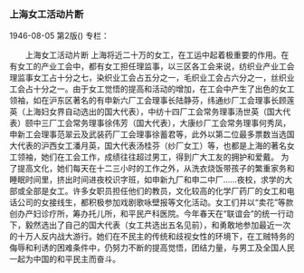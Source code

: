 ### 上海女工活动片断

1946-08-05
第2版()
专栏：

　　上海女工活动片断
    上海将近二十万的女工，在工运中起着极重要的作用。在有女工的产业工会中，都有女工担任理监事，以三区各工会来说，纺织业产业工会理监事女工占十分之七，染织业工会占五分之一，毛织业工会占六分之一，丝织业工会占十分之一。由于女工觉悟的提高和活动的增加，在工会中产生了出色的女工领袖，如在沪东区著名的有申新六厂工会理事长陆静芬，纬通纱厂工会理事长顾莲英（上海妇女界自动选出的国大代表），中纺十四厂工会常务理事汤世英（国大代表）颐中三厂工会常务理事徐伟芳（国大代表），大康纱厂工会常务理事何秀凤，申新工会理事范翠云及武装药厂工会理事徐蓄君等，此外以第二位最多票数当选国大代表的沪西女工潘月英，国大代表汤桂芬（纱厂女工）等，也都是上海的著名女工领袖，她们在工会工作，成绩往往超过男工，得到广大工友的拥护和爱戴。
    为了提高文化，她们每天在十二三小时的工作之外，从洗衣烧饭带孩子的繁重家务和睡眠时间里，挤出时间进夜校识字班，如申新九厂和申二中厂……夜校，求学的大部或全部是女工。许多女职员担任他们的教员，文化较高的化学厂药厂的女工和电话公司的女接线生，都积极参加戏剧歌咏壁报等文化活动。女工们并以“卖花”等款创办产妇诊疗所，筹办托儿所，和平民产科医院。今年春天在“联谊会”的统一行动下，毅然选出了自己的国大代表（女工共选出五名见前），和勇敢地参加最近一次的十万人反内战大游行。她们在不民主的传统和歧视女性的环境下，在工贼特务的侮辱和利诱的困难条件中，仍努力不断的提高觉悟，团结力量，与男工及全国人民一起为中国的和平民主而奋斗。
